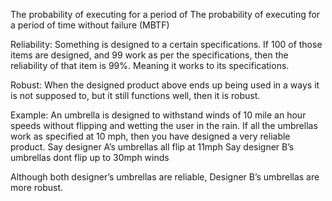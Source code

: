 The probability of executing for a period of The probability of executing for a period of time without failure (MBTF)

Reliability: Something is designed to a certain specifications. If 100 of those items are designed, and 99 work as per the specifications, then the reliability of that item is 99%.
Meaning it works to its specifications.

Robust: When the designed product above ends up being used in a ways it is not supposed to, but it still functions well, then it is robust.

Example: An umbrella is designed to withstand winds of 10 mile an hour speeds without flipping and wetting the user in the rain. If all the umbrellas work as specified at 10 mph, then you have designed a very reliable product.
Say designer A’s umbrellas all flip at 11mph
Say designer B’s umbrellas dont flip up to 30mph winds

Although both designer’s umbrellas are reliable, Designer B’s umbrellas are more robust.
